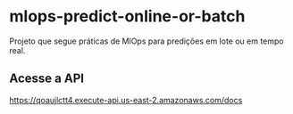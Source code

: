 # mlops-predict-online-or-batch
Projeto que segue práticas de MlOps para predições em lote ou em tempo real.

## Acesse a API

https://qoaujlctt4.execute-api.us-east-2.amazonaws.com/docs
